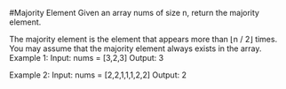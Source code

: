 #Majority Element
Given an array nums of size n, return the majority element.

The majority element is the element that appears more than ⌊n / 2⌋ times. 
You may assume that the majority element always exists in the array.
Example 1:
Input: nums = [3,2,3]
Output: 3

Example 2:
Input: nums = [2,2,1,1,1,2,2]
Output: 2
